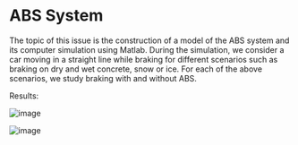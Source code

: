 # ABS System

The topic of this issue is the construction of a model of the ABS system and its computer simulation using Matlab. During the simulation, we consider a car moving in a straight line while braking for different scenarios such as braking on dry and wet concrete, snow or ice. For each of the above scenarios, we study braking with and without ABS.

Results:

![image](https://user-images.githubusercontent.com/49729749/111720186-ae261700-885d-11eb-8365-1b31507a0a0c.png)


![image](https://user-images.githubusercontent.com/49729749/111720194-b2eacb00-885d-11eb-8fbf-cd78b1940fb7.png)



